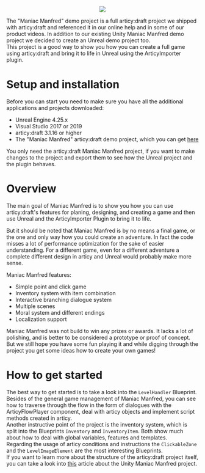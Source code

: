 <p align="center">
  <img src="https://www.articy.com/articy-importer/unity/media/ManiacManfred_Title.png">
</p>

The "Maniac Manfred" demo project is a full articy:draft project we shipped with articy:draft and referenced it in our online help and in some of our product videos. In addition to our existing Unity Maniac Manfred demo project we decided to create an Unreal demo project too.  
This project is a good way to show you how you can create a full game using articy:draft and bring it to life in Unreal using the ArticyImporter plugin.

# Setup and installation

Before you can start you need to make sure you have all the additional applications and projects downloaded:

* Unreal Engine 4.25.x
* Visual Studio 2017 or 2019
* articy:draft 3.1.16 or higher
* The "Maniac Manfred" articy:draft demo project, which you can get [here](https://www.articy.com/redirect/Manfred.Articy)

You only need the articy:draft Maniac Manfred project, if you want to make changes to the project and export them to see how the Unreal project and the plugin behaves.

# Overview

The main goal of Maniac Manfred is to show you how you can use articy:draft's features for planing, designing, and creating a game and then use Unreal and the ArticyImporter Plugin to bring it to life.

But it should be noted that Maniac Manfred is by no means a final game, or the one and only way how you could create an adventure. In fact the code misses a lot of performance optimization for the sake of easier understanding. For a different game, even for a different adventure a complete different design in articy and Unreal would probably make more sense.

Maniac Manfred features:

* Simple point and click game
* Inventory system with item combination
* Interactive branching dialogue system
* Multiple scenes
* Moral system and different endings
* Localization support

Maniac Manfred was not build to win any prizes or awards. It lacks a lot of polishing, and is better to be considered a prototype or proof of concept. But we still hope you have some fun playing it and while digging through the project you get some ideas how to create your own games!

# How to get started

The best way to get started is to take a look into the `LevelHandler` Blueprint. Besides of the general game management of Maniac Manfred, you can see how to traverse through the flow in the form of dialogues with the ArticyFlowPlayer component, deal with articy objects and implement script methods created in articy.  
Another instructive point of the project is the inventory system, which is split into the Blueprints `Inventory` and `InventoryItem`. Both show much about how to deal with global variables, features and templates.  
Regarding the usage of articy conditions and instructions the `ClickableZone` and the `LevelImageElement` are the most interesting Blueprints.  
If you want to learn more about the structure of the articy:draft project itself, you can take a look into [this](https://www.articy.com/articy-importer/unity/html/howto_maniacmanfred.htm) article about the Unity Maniac Manfred project.
